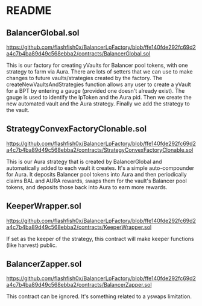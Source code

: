 # README

## BalancerGlobal.sol

https://github.com/flashfish0x/BalancerLpFactory/blob/ffe140fde292fc69d2a4c7b4ba89d49c568ebba2/contracts/BalancerGlobal.sol

This is our factory for creating yVaults for Balancer pool tokens, with one strategy to farm via Aura.
There are lots of setters that we can use to make changes to future vaults/strategies created by the factory.
The createNewVaultsAndStrategies function allows any user to create a yVault for a BPT by entering a gauge (provided one doesn't already exist).
The gauge is used to identify the lpToken and the Aura pid.
Then we create the new automated vault and the Aura strategy.
Finally we add the strategy to the vault.

## StrategyConvexFactoryClonable.sol

https://github.com/flashfish0x/BalancerLpFactory/blob/ffe140fde292fc69d2a4c7b4ba89d49c568ebba2/contracts/StrategyConvexFactoryClonable.sol

This is our Aura strategy that is created by BalancerGlobal and automatically added to each vault it creates.
It's a simple auto-compounder for Aura.
It deposits Balancer pool tokens into Aura and then periodically claims BAL and AURA rewards, swaps them for the vault's Balancer pool tokens, and deposits those back into Aura to earn more rewards.

## KeeperWrapper.sol

https://github.com/flashfish0x/BalancerLpFactory/blob/ffe140fde292fc69d2a4c7b4ba89d49c568ebba2/contracts/KeeperWrapper.sol

If set as the keeper of the strategy, this contract will make keeper functions (like harvest) public.

## BalancerZapper.sol

https://github.com/flashfish0x/BalancerLpFactory/blob/ffe140fde292fc69d2a4c7b4ba89d49c568ebba2/contracts/BalancerZapper.sol

This contract can be ignored. It's something related to a yswaps limitation.
